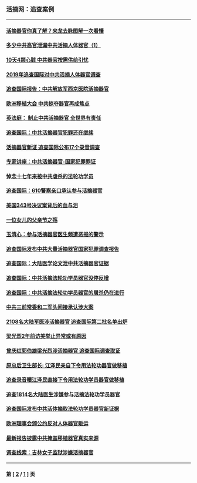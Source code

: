 ### 活摘网：追查案例
---
#### [活摘器官你真了解？来龙去脉图解一次看懂](../../pages/nf5880/n13013820.md?11280430) 
#### [多少中共高官泄漏中共活摘人体器官（1）](../../pages/nf5880/n12671234.md?11280430) 
#### [10天4颗心脏 中共器官按需供给引忧](../../pages/nf5880/n12326366.md?11280430) 
#### [2019年追查国际对中共活摘人体器官调查](../../pages/nf5880/n11917733.md?11280430) 
#### [追查国际报告：中共解放军西京医院活摘器官](../../pages/nf5880/n11838359.md?11280430) 
#### [欧洲移植大会 中共掠夺器官再成焦点](../../pages/nf5880/n11538883.md?11280430) 
#### [英法庭： 制止中共活摘器官 全世界有责任](../../pages/nf5880/n11330691.md?11280430) 
#### [追查国际：中共活摘器官犯罪还在继续](../../pages/nf5880/n11218301.md?11280430) 
#### [活摘器官新证 追查国际公布17个录音调查](../../pages/nf5880/n10897744.md?11280430) 
#### [专家讲座：中共活摘器官-国家犯罪罪证](../../pages/nf5880/n8828153.md?11280430) 
#### [悼念十七年来被中共虐杀的法轮功学员](../../pages/nf5880/n8124823.md?11280430) 
#### [追查国际：610警察亲口承认参与活摘器官](../../pages/nf5880/n8109067.md?11280430) 
#### [美国343号决议案背后的血与泪](../../pages/nf5880/n8020684.md?11280430) 
#### [一位女儿的父亲节之殇](../../pages/nf5880/n8014122.md?11280430) 
#### [玉清心：参与活摘器官医生频遭恶报的警示](../../pages/nf5880/n4637546.md?11280430) 
#### [追查国际发布中共大量活摘器官国家犯罪调查报告](../../pages/nf5880/n4613428.md?11280430) 
#### [追查国际：大陆医学论文泄中共活摘器官证据](../../pages/nf5880/n4608794.md?11280430) 
#### [追查国际：中共活摘法轮功学员器官没停反增](../../pages/nf5880/n4584075.md?11280430) 
#### [追查国际：中共活摘法轮功学员器官的屠杀仍在进行](../../pages/nf5880/n4299154.md?11280430) 
#### [中共三前常委和二军头间接承认涉大案](../../pages/nf5880/n4286244.md?11280430) 
#### [2108名大陆军医涉活摘器官 追查国际第二批名单出炉](../../pages/nf5880/n4284769.md?11280430) 
#### [梁光烈2年前访美举止异常或有原因](../../pages/nf5880/n4279686.md?11280430) 
#### [曾庆红郭伯雄梁光烈涉活摘器官 追查国际调查取证](../../pages/nf5880/n4278462.md?11280430) 
#### [原总后卫生部长: 江泽民亲自下令用法轮功器官做移植](../../pages/nf5880/n4263864.md?11280430) 
#### [追查录音曝江泽民直接下令用法轮功学员器官做移植](../../pages/nf5880/n4261268.md?11280430) 
#### [追查1814名大陆医生涉嫌参与活摘法轮功学员器官](../../pages/nf5880/n4259055.md?11280430) 
#### [追查国际发布中共活体摘取法轮功学员器官新证据](../../pages/nf5880/n4258255.md?11280430) 
#### [欧洲理事会颁公约反对人体器官贩运](../../pages/nf5880/n4206955.md?11280430) 
#### [最新报告披露中共掩盖移植器官真实来源](../../pages/nf5880/n4140084.md?11280430) 
#### [调查线索：吉林女子监狱涉嫌活摘器官](../../pages/nf5880/n4044366.md?11280430) 

---
#### 第 [ [2](./2.md?11280430) / [1](./1.md?11280430) ] 页
